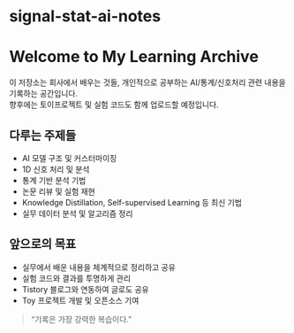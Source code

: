 # signal-stat-ai-notes
# Welcome to My Learning Archive

이 저장소는 회사에서 배우는 것들, 개인적으로 공부하는 AI/통계/신호처리 관련 내용을 기록하는 공간입니다.  
향후에는 토이프로젝트 및 실험 코드도 함께 업로드할 예정입니다.

## 다루는 주제들
- AI 모델 구조 및 커스터마이징
- 1D 신호 처리 및 분석
- 통계 기반 분석 기법
- 논문 리뷰 및 실험 재현
- Knowledge Distillation, Self-supervised Learning 등 최신 기법
- 실무 데이터 분석 및 알고리즘 정리

## 앞으로의 목표
- 실무에서 배운 내용을 체계적으로 정리하고 공유
- 실험 코드와 결과를 투명하게 관리
- Tistory 블로그와 연동하여 글로도 공유
- Toy 프로젝트 개발 및 오픈소스 기여

> “기록은 가장 강력한 복습이다.”